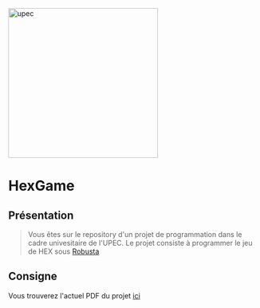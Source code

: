 <img src="https://sciences-tech.u-pec.fr/medias/photo/fac-st-rvb_1387299343808-jpg?ID_FICHE=253728" alt="upec" width="300"/>

# HexGame
## Présentation
> Vous êtes sur le repository d'un projet de programmation dans le cadre univesitaire de l'UPEC.
Le projet consiste à programmer le jeu de HEX sous [Robusta](https://github.com/Meshredded/robusta)

## Consigne
Vous trouverez l'actuel PDF du projet [ici](https://drive.google.com/file/d/1VdqbfqC5StKkhKXMFxoXim70N9sIUVn6/view?usp=sharing)
